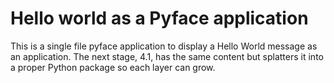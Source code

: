 # Hello world as a Pyface application

This is a single file pyface application to display a Hello World message as an 
application. The next stage, 4.1, has the same content but splatters it into a 
proper Python package so each layer can grow.

